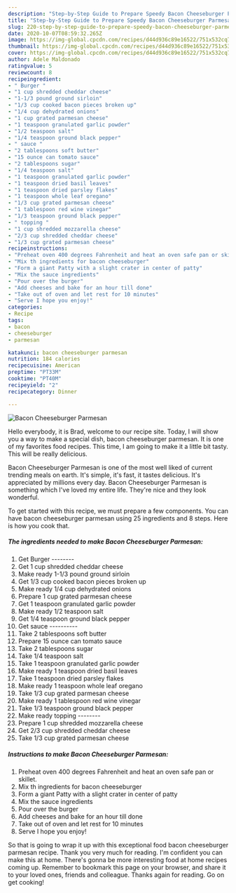 ```yaml
---
description: "Step-by-Step Guide to Prepare Speedy Bacon Cheeseburger Parmesan"
title: "Step-by-Step Guide to Prepare Speedy Bacon Cheeseburger Parmesan"
slug: 220-step-by-step-guide-to-prepare-speedy-bacon-cheeseburger-parmesan
date: 2020-10-07T08:59:32.265Z
image: https://img-global.cpcdn.com/recipes/d44d936c89e16522/751x532cq70/bacon-cheeseburger-parmesan-recipe-main-photo.jpg
thumbnail: https://img-global.cpcdn.com/recipes/d44d936c89e16522/751x532cq70/bacon-cheeseburger-parmesan-recipe-main-photo.jpg
cover: https://img-global.cpcdn.com/recipes/d44d936c89e16522/751x532cq70/bacon-cheeseburger-parmesan-recipe-main-photo.jpg
author: Adele Maldonado
ratingvalue: 5
reviewcount: 8
recipeingredient:
- " Burger "
- "1 cup shredded cheddar cheese"
- "1-1/3 pound ground sirloin"
- "1/3 cup cooked bacon pieces broken up"
- "1/4 cup dehydrated onions"
- "1 cup grated parmesan cheese"
- "1 teaspoon granulated garlic powder"
- "1/2 teaspoon salt"
- "1/4 teaspoon ground black pepper"
- " sauce "
- "2 tablespoons soft butter"
- "15 ounce can tomato sauce"
- "2 tablespoons sugar"
- "1/4 teaspoon salt"
- "1 teaspoon granulated garlic powder"
- "1 teaspoon dried basil leaves"
- "1 teaspoon dried parsley flakes"
- "1 teaspoon whole leaf oregano"
- "1/3 cup grated parmesan cheese"
- "1 tablespoon red wine vinegar"
- "1/3 teaspoon ground black pepper"
- " topping "
- "1 cup shredded mozzarella cheese"
- "2/3 cup shredded cheddar cheese"
- "1/3 cup grated parmesan cheese"
recipeinstructions:
- "Preheat oven 400 degrees Fahrenheit and heat an oven safe pan or skillet."
- "Mix th ingredients for bacon cheeseburger"
- "Form a giant Patty with a slight crater in center of patty"
- "Mix the sauce ingredients"
- "Pour over the burger"
- "Add cheeses and bake for an hour till done"
- "Take out of oven and let rest for 10 minutes"
- "Serve I hope you enjoy!"
categories:
- Recipe
tags:
- bacon
- cheeseburger
- parmesan

katakunci: bacon cheeseburger parmesan 
nutrition: 184 calories
recipecuisine: American
preptime: "PT33M"
cooktime: "PT40M"
recipeyield: "2"
recipecategory: Dinner

---
```



![Bacon Cheeseburger Parmesan](https://img-global.cpcdn.com/recipes/d44d936c89e16522/751x532cq70/bacon-cheeseburger-parmesan-recipe-main-photo.jpg)

Hello everybody, it is Brad, welcome to our recipe site. Today, I will show you a way to make a special dish, bacon cheeseburger parmesan. It is one of my favorites food recipes. This time, I am going to make it a little bit tasty. This will be really delicious.



Bacon Cheeseburger Parmesan is one of the most well liked of current trending meals on earth. It's simple, it's fast, it tastes delicious. It's appreciated by millions every day. Bacon Cheeseburger Parmesan is something which I've loved my entire life. They're nice and they look wonderful.


To get started with this recipe, we must prepare a few components. You can have bacon cheeseburger parmesan using 25 ingredients and 8 steps. Here is how you cook that.

<!--inarticleads1-->

##### The ingredients needed to make Bacon Cheeseburger Parmesan:

1. Get  Burger --------
1. Get 1 cup shredded cheddar cheese
1. Make ready 1-1/3 pound ground sirloin
1. Get 1/3 cup cooked bacon pieces broken up
1. Make ready 1/4 cup dehydrated onions
1. Prepare 1 cup grated parmesan cheese
1. Get 1 teaspoon granulated garlic powder
1. Make ready 1/2 teaspoon salt
1. Get 1/4 teaspoon ground black pepper
1. Get  sauce ----------
1. Take 2 tablespoons soft butter
1. Prepare 15 ounce can tomato sauce
1. Take 2 tablespoons sugar
1. Take 1/4 teaspoon salt
1. Take 1 teaspoon granulated garlic powder
1. Make ready 1 teaspoon dried basil leaves
1. Take 1 teaspoon dried parsley flakes
1. Make ready 1 teaspoon whole leaf oregano
1. Take 1/3 cup grated parmesan cheese
1. Make ready 1 tablespoon red wine vinegar
1. Take 1/3 teaspoon ground black pepper
1. Make ready  topping --------
1. Prepare 1 cup shredded mozzarella cheese
1. Get 2/3 cup shredded cheddar cheese
1. Take 1/3 cup grated parmesan cheese




<!--inarticleads2-->

##### Instructions to make Bacon Cheeseburger Parmesan:

1. Preheat oven 400 degrees Fahrenheit and heat an oven safe pan or skillet.
1. Mix th ingredients for bacon cheeseburger
1. Form a giant Patty with a slight crater in center of patty
1. Mix the sauce ingredients
1. Pour over the burger
1. Add cheeses and bake for an hour till done
1. Take out of oven and let rest for 10 minutes
1. Serve I hope you enjoy!




So that is going to wrap it up with this exceptional food bacon cheeseburger parmesan recipe. Thank you very much for reading. I'm confident you can make this at home. There's gonna be more interesting food at home recipes coming up. Remember to bookmark this page on your browser, and share it to your loved ones, friends and colleague. Thanks again for reading. Go on get cooking!
